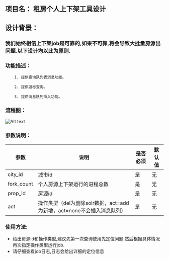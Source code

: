 ## 项目名： 租房个人上下架工具设计
## 设计背景： 
### 我们始终相信上下架job是可靠的,如果不可靠,将会导致大批量房源出问题.以下设计均以此为原则.
### 功能描述：
```
    1. 提供查询队列表消息功能。
    
    2. 提供游标查询。
    
    3. 提供消息队列插入功能。
```
### 流程图：
![Alt text](http://gitlab.corp.anjuke.com/ruiwang_h214/design/raw/master/%E4%BF%AE%E5%A4%8D%E5%B7%A5%E5%85%B71.png "Optional title")

### 参数说明：
参数|说明|是否必须|默认值
  ---|---|---|---
 city_id|城市id|是|无
 fork_count|个人房源上下架运行的进程总数|是|无
 prop_id|房源id|是|无
act|操作类型（del为删除solr数据，act=add为新增，act=none不会插入消息队列）|是|无

### 使用方法:

 * 给出房源id和操作类型,建议先第一次查询使用先定位问题,然后根据具体情况再次指定操作类型运行job.
 * 请仔细查看job日志,日志会给出详细的定位信息